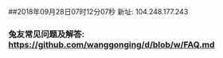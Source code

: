 ##2018年09月28日07时12分07秒 新址: 104.248.177.243
### 兔友常见问题及解答: https://github.com/wanggonging/d/blob/w/FAQ.md
